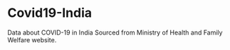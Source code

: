 # Covid19-India
Data about COVID-19 in India Sourced from Ministry of Health and Family Welfare website.
